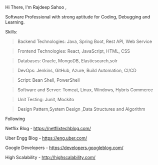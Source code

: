 Hi There, I'm Rajdeep Sahoo ,

Software Professional with strong aptitude for Coding, Debugging and Learning.


Skills:


> Backend Technologies: Java, Spring Boot, Rest API, Web Service

> Frontend Technologies: React, JavaScript, HTML, CSS

> Databases: Oracle, MongoDB, Elasticsearch,solr

> DevOps: Jenkins, GitHub, Azure, Build Automation, CI/CD

> Script: Bean Shell, PowerShell

> Software and Server:  Tomcat, Linux, Windows, Hybris Commerce 

> Unit Testing: Junit, Mockito

> Design Pattern,System Design ,Data Structures and Algorithm

Following

Netflix Blog - https://netflixtechblog.com/

Uber Engg Blog - https://eng.uber.com/

Google Developers - https://developers.googleblog.com/

High Scalability - http://highscalability.com/
